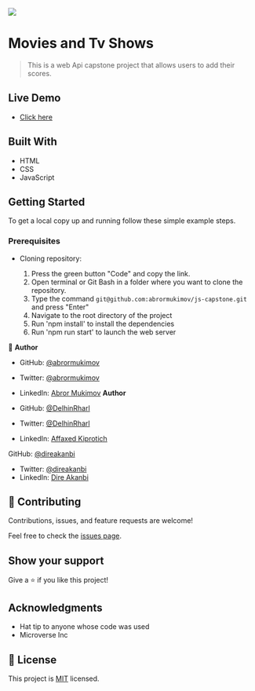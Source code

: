 ![](https://img.shields.io/badge/Microverse-blueviolet)

# Movies and Tv Shows

> This is a web Api capstone project that allows users to add their scores.

## Live Demo 

- [Click here](https://abrormukimov.github.io/js-capstone/dist/)

## Built With

- HTML
- CSS
- JavaScript

## Getting Started

To get a local copy up and running follow these simple example steps.

### Prerequisites
- Cloning repository:

    1. Press the green button "Code" and copy the link.
    2. Open terminal or Git Bash in a folder where you want to clone the repository.
    3. Type the command `git@github.com:abrormukimov/js-capstone.git` and press "Enter"
    4. Navigate to the root directory of the project
    5. Run 'npm install' to install the dependencies
    6. Run 'npm run start' to launch the web server

👤 **Author**

- GitHub: [@abrormukimov](https://github.com/abrormukimov)
- Twitter: [@abrormukimov](https://twitter.com/abrormukimov)
- LinkedIn: [Abror Mukimov](https://www.linkedin.com/in/abror-mukimov/
)
**Author**

- GitHub: [@DelhinRharl](https://github.com/DelhinRharl)
- Twitter: [@DelhinRharl](https://twitter.com/DelhinRharl)
- LinkedIn: [Affaxed Kiprotich](https://www.linkedin.com/in/Affaxed-Kiprotich/
)

GitHub: [@direakanbi](https://github.com/direakanbi)
- Twitter: [@direakanbi](https://twitter.com/direakanbi)
- LinkedIn: [Dire Akanbi](https://www.linkedin.com/in/Dire-Akanbi/
)
## 🤝 Contributing

Contributions, issues, and feature requests are welcome!

Feel free to check the [issues page](https://github.com/abrormukimov/js-capstone/issues).

## Show your support

Give a ⭐️ if you like this project!

## Acknowledgments

- Hat tip to anyone whose code was used
- Microverse Inc


## 📝 License

This project is [MIT](./MIT.md) licensed.

